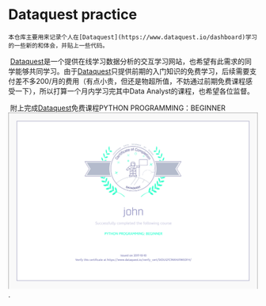 # Dataquest practice

 	本仓库主要用来记录个人在[Dataquest](https://www.dataquest.io/dashboard)学习的一些新的和体会，并贴上一些代码。

​	[Dataquest](https://www.dataquest.io/dashboard)是一个提供在线学习数据分析的交互学习网站，也希望有此需求的同学能够共同学习。由于[Dataquest](https://www.dataquest.io/dashboard)只提供前期的入门知识的免费学习，后续需要支付差不多200/月的费用（有点小贵，但还是物超所值，不妨通过前期免费课程感受一下），所以打算一个月内学习完其中Data Analyst的课程，也希望各位监督。

​	附上完成[Dataquest](https://www.dataquest.io/dashboard)免费课程PYTHON PROGRAMMING：BEGINNER![Cer-of-Picture](https://github.com/yangxx1208/Dataquest/blob/master/Picture/Cer-of-Beginner.png).





